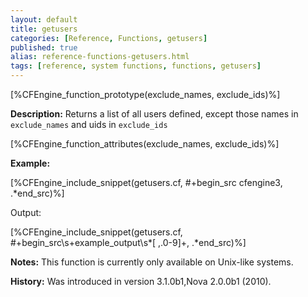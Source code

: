 ```yaml
---
layout: default
title: getusers
categories: [Reference, Functions, getusers]
published: true
alias: reference-functions-getusers.html
tags: [reference, system functions, functions, getusers]
---
```


[%CFEngine_function_prototype(exclude_names, exclude_ids)%]

**Description:** Returns a list of all users defined, except those names in `exclude_names` and uids in `exclude_ids`

[%CFEngine_function_attributes(exclude_names, exclude_ids)%]

**Example:**

[%CFEngine_include_snippet(getusers.cf, #\+begin_src cfengine3, .*end_src)%]

Output:

[%CFEngine_include_snippet(getusers.cf, #\+begin_src\s+example_output\s*[ ,.0-9]+, .*end_src)%]

**Notes:**
This function is currently only available on Unix-like systems.

**History:** Was introduced in version 3.1.0b1,Nova 2.0.0b1 (2010).

